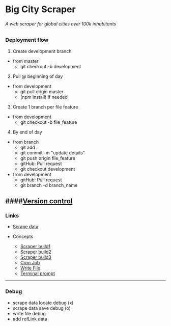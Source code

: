 # Big City Scraper
###### A web scraper for global cities over 100k inhabitants

### Deployment flow

1. Create development branch
  - from master
    - git checkout -b development
2. Pull @ beginning of day
  - from development
    - git pull origin master
    - (npm install) if needed
3. Create 1 branch per file feature
  - from development
    - git checkout -b file_feature
4. By end of day
  - from branch
    - git add .
    - git commit -m "update details"
    - git push origin file_feature
    - gitHub: Pull request
    - git checkout development
  - from development
    - gitHub: Pull request
    - git branch -d branch_name

####[Version control](http://stackoverflow.com/questions/1125968/how-to-force-git-pull-to-overwrite-local-files)
---

### Links

- [Scrape data](https://en.wikipedia.org/wiki/List_of_towns_and_cities_with_100,000_or_more_inhabitants/cityname:_A)

- Concepts
  - [Scraper build1](https://scotch.io/tutorials/scraping-the-web-with-node-js)
  - [Scraper build2](http://dillonbuchanan.com/programming/html-scraping-in-nodejs-with-cheerio/)
  - [Scraper build3](https://www.smashingmagazine.com/2015/04/web-scraping-with-nodejs/)
  - [Cron Job](https://github.com/kelektiv/node-cron)
  - [Write File](https://www.npmjs.com/package/jsonfile)
  - [Terminal prompt](https://docs.nodejitsu.com/articles/command-line/how-to-prompt-for-command-line-input/)
---

### Debug

  - scrape data locate debug (x)
  - scrape data save debug (o)
  - write file debug
  - add refLink data
